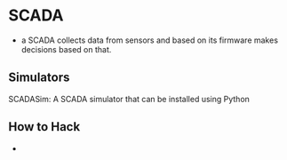 # SCADA

- a SCADA collects data from sensors and based on its firmware makes decisions based on that.

## Simulators
SCADASim: A SCADA simulator that can be installed using Python

## How to Hack
- 

